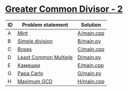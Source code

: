 # [Greater Common Divisor - 2](https://www.e-olymp.com/en/contests/8903)


| ID | Problem statement                                                                | Solution                 |
|----|----------------------------------------------------------------------------------|--------------------------|
| A  | [Mint](https://www.e-olymp.com/en/contests/8903/problems/76949)                  | [A/main.cpp](A/main.cpp) |
| B  | [Simple division](https://www.e-olymp.com/en/contests/8903/problems/76950)       | [B/main.py](B/main.py)   |
| C  | [Boxes](https://www.e-olymp.com/en/contests/8903/problems/76951)                 | [C/main.cpp](C/main.cpp) |
| D  | [Least Common Multiple](https://www.e-olymp.com/en/contests/8903/problems/76952) | [D/main.py](D/main.py)   |
| E  | [Камешки](https://www.e-olymp.com/en/contests/8903/problems/76953)               | [E/main.cpp](E/main.cpp) |
| G  | [Papa Carlo](https://www.e-olymp.com/en/contests/8903/problems/76955)            | [G/main.py](G/main.py)   |
| H  | [Maximum GCD](https://www.e-olymp.com/en/contests/8903/problems/76956)           | [H/main.cpp](H/main.cpp) |

